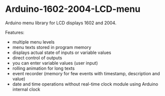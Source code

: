 # Arduino-1602-2004-LCD-menu

Arduino menu library for LCD displays 1602 and 2004.

Features:
* multiple menu levels
* menu texts stored in program memory
* displays actual state of inputs or variable values
* direct control of outputs
* you can enter variable values (user input)
* rolling animation for long texts
* event recorder (memory for few events with timestamp, description and value)
* date and time operations without real-time clock module using Arduino internal clock
 
